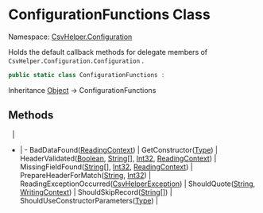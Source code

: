 # ConfigurationFunctions Class

Namespace: [CsvHelper.Configuration](/api/CsvHelper.Configuration)

Holds the default callback methods for delegate members of ``CsvHelper.Configuration.Configuration`` .

```cs
public static class ConfigurationFunctions : 
```

Inheritance [Object](https://docs.microsoft.com/en-us/dotnet/api/system.object) -> ConfigurationFunctions

## Methods
&nbsp; | &nbsp;
- | -
BadDataFound([ReadingContext](/api/CsvHelper/ReadingContext)) | 
GetConstructor([Type](https://docs.microsoft.com/en-us/dotnet/api/system.type)) | 
HeaderValidated([Boolean](https://docs.microsoft.com/en-us/dotnet/api/system.boolean), [String[]](https://docs.microsoft.com/en-us/dotnet/api/system.string[]), [Int32](https://docs.microsoft.com/en-us/dotnet/api/system.int32), [ReadingContext](/api/CsvHelper/ReadingContext)) | 
MissingFieldFound([String[]](https://docs.microsoft.com/en-us/dotnet/api/system.string[]), [Int32](https://docs.microsoft.com/en-us/dotnet/api/system.int32), [ReadingContext](/api/CsvHelper/ReadingContext)) | 
PrepareHeaderForMatch([String](https://docs.microsoft.com/en-us/dotnet/api/system.string), [Int32](https://docs.microsoft.com/en-us/dotnet/api/system.int32)) | 
ReadingExceptionOccurred([CsvHelperException](/api/CsvHelper/CsvHelperException)) | 
ShouldQuote([String](https://docs.microsoft.com/en-us/dotnet/api/system.string), [WritingContext](/api/CsvHelper/WritingContext)) | 
ShouldSkipRecord([String[]](https://docs.microsoft.com/en-us/dotnet/api/system.string[])) | 
ShouldUseConstructorParameters([Type](https://docs.microsoft.com/en-us/dotnet/api/system.type)) | 
